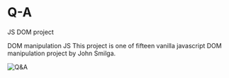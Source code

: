 # Q-A
JS DOM project

DOM manipulation JS This project is one of fifteen vanilla javascript DOM manipulation project by John Smilga.

<img src="https://www.vanillajavascriptprojects.com/_next/image?url=https%3A%2F%2Fdl.airtable.com%2F.attachments%2F0791fc9af03d13005b8838af9c27b20c%2Fd72b4b6c%2FScreen_Shot_2020-04-17_at_3.46.14_PM.png%3Fts%3D1658425599%26userId%3DusrQMwWEPx18KgLcP%26cs%3D0eb7f27390b8aed7&w=1920&q=75" alt="Q&A"/>
